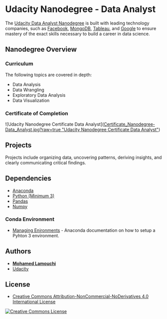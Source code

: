 # Udacity Nanodegree - Data Analyst

The [Udacity Data Analyst Nanodegree](https://www.udacity.com/course/data-analyst-nanodegree--nd002) is built with leading technology companies, such as [Facebook](https://www.facebook.com/), [MongoDB](https://www.mongodb.com/), [Tableau](https://www.tableau.com/), and [Google](https://www.google.com/) to ensure mastery of the exact skills necessary to build a career in data science.


## Nanodegree Overview

### Curriculum
The following topics are covered in depth:

* Data Analysis
* Data Wrangling
* Exploratory Data Analysis
* Data Visualization

### Certificate of Completion

![Udacity Nanodegree Certificate Data Analyst]([Certificate_Nanodegree-Data_Analyst.jpg?raw=true "Udacity Nanodegree Certificate Data Analyst"](https://confirm.udacity.com/DDGXAJFQ))


## Projects

Projects include organizing data, uncovering patterns, deriving insights, and clearly communicating critical findings.


## Dependencies

* [Anaconda](https://www.continuum.io/downloads)
* [Python (Minimum 3)](https://www.continuum.io/blog/developer-blog/python-3-support-anaconda)
* [Pandas](https://anaconda.org/anaconda/pandas)
* [Numpy](https://anaconda.org/anaconda/numpy)

### Conda Environment

* [Managing Enironments](https://conda.io/docs/using/envs.html) - Anaconda documentation on how to setup a Pyhton 3 environment.


## Authors

* **[Mohamed Lamouchi](https://github.com/Lamouchi007)**
* [Udacity](https://www.udacity.com/)


## License

* <a rel="license" href="https://creativecommons.org/licenses/by-nc-nd/4.0/"> Creative Commons Attribution-NonCommercial-NoDerivatives 4.0 International License</a>

<a rel="license" href="https://creativecommons.org/licenses/by-nc-nd/4.0/">
	<img alt="Creative Commons License" style="border-width:0" src="https://i.creativecommons.org/l/by-nc-nd/4.0/88x31.png" />
</a>
